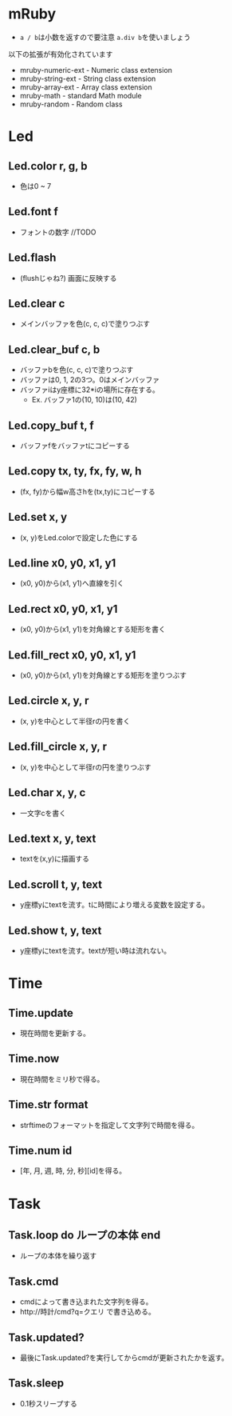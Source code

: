 # mRuby
- `a / b`は小数を返すので要注意 `a.div b`を使いましょう

以下の拡張が有効化されています
- mruby-numeric-ext - Numeric class extension
- mruby-string-ext - String class extension
- mruby-array-ext - Array class extension
- mruby-math - standard Math module
- mruby-random - Random class

# Led
## Led.color r, g, b
- 色は0 ~ 7
## Led.font f
- フォントの数字 //TODO
## Led.flash
- (flushじゃね?) 画面に反映する
## Led.clear c
- メインバッファを色(c, c, c)で塗りつぶす
## Led.clear_buf c, b
- バッファbを色(c, c, c)で塗りつぶす
- バッファは0, 1, 2の3つ。0はメインバッファ
- バッファiはy座標に32*iの場所に存在する。
    + Ex. バッファ1の(10, 10)は(10, 42)
## Led.copy_buf t, f
- バッファfをバッファtにコピーする
## Led.copy tx, ty, fx, fy, w, h
- (fx, fy)から幅w高さhを(tx,ty)にコピーする
## Led.set x, y
- (x, y)をLed.colorで設定した色にする
## Led.line x0, y0, x1, y1
- (x0, y0)から(x1, y1)へ直線を引く
## Led.rect x0, y0, x1, y1
- (x0, y0)から(x1, y1)を対角線とする矩形を書く
## Led.fill_rect x0, y0, x1, y1
- (x0, y0)から(x1, y1)を対角線とする矩形を塗りつぶす
## Led.circle x, y, r
- (x, y)を中心として半径rの円を書く
## Led.fill_circle x, y, r
- (x, y)を中心として半径rの円を塗りつぶす
## Led.char x, y, c
- 一文字cを書く
## Led.text x, y, text
- textを(x,y)に描画する
## Led.scroll t, y, text
- y座標yにtextを流す。tに時間により増える変数を設定する。
## Led.show t, y, text
- y座標yにtextを流す。textが短い時は流れない。

# Time
## Time.update
- 現在時間を更新する。
## Time.now
- 現在時間をミリ秒で得る。
## Time.str format
- strftimeのフォーマットを指定して文字列で時間を得る。
## Time.num id
- [年, 月, 週, 時, 分, 秒][id]を得る。

# Task
## Task.loop do ループの本体 end
- ループの本体を繰り返す
## Task.cmd
- cmdによって書き込まれた文字列を得る。
- http://時計/cmd?q=クエリ で書き込める。
## Task.updated?
- 最後にTask.updated?を実行してからcmdが更新されたかを返す。
## Task.sleep
- 0.1秒スリープする
